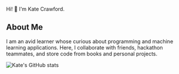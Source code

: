 Hi! 👋 I'm Kate Crawford. 

## About Me

I am an avid learner whose curious about programming and machine learning applications. Here, I collaborate with friends, hackathon teammates, and store code from books and personal projects.

![Kate's GitHub stats](https://github-readme-stats.vercel.app/api?username=codewithkate&show_icons=true&bg_color=00000000&rank_icon=github&include_all_commit=true)
